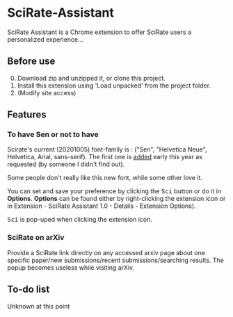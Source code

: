 # SciRate-Assistant
SciRate Assistant is a Chrome extension to offer SciRate users a personalized experience...

## Before use
0. Download zip and unzipped it, or clone this project.
1. Install this extension using 'Load unpacked' from the project folder.
2. (Modify site access)

## Features
### To have Sen or not to have
Scirate's current (20201005) font-family is : ("Sen", "Helvetica Neue", Helvetica, Arial, sans-serif). The first one is [added](https://github.com/scirate/scirate/commit/a6e666a7ffa8519e81adcea2464b3563198382d3) early this year as requested (by someone I didn't find out).

Some people don't really like this new font, while some other love it.

You can set and save your preference by clicking the <kbd>Sci</kbd> button or do it in **Options**. **Options** can be found either by right-clicking the extension icon or in Extension - SciRate Assistant 1.0 - Details - Extension Options).

<kbd>Sci</kbd> is pop-uped when clicking the extension icon.

### SciRate on arXiv

Provide a SciRate link directly on any accessed arxiv page about one specific paper/new submissions/recent submissions/searching results. The popup becomes useless while visiting arXiv.

## To-do list
Unknown at this point
